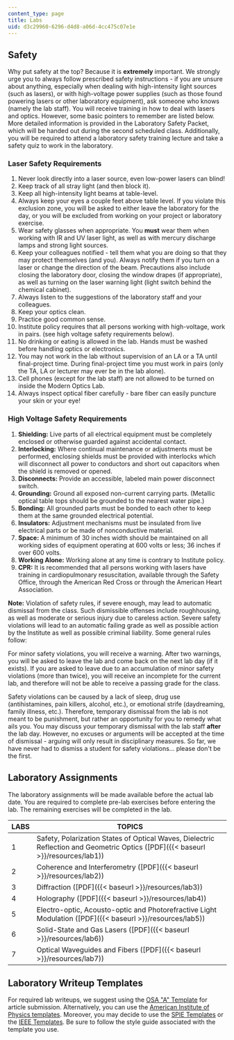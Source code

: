 ```yaml
---
content_type: page
title: Labs
uid: d3c29960-6296-d4d8-a06d-4cc475c07e1e
---
```


Safety
------

Why put safety at the top? Because it is **extremely** important. We strongly urge you to always follow prescribed safety instructions - if you are unsure about anything, especially when dealing with high-intensity light sources (such as lasers), or with high-voltage power supplies (such as those found powering lasers or other laboratory equipment), ask someone who knows (namely the lab staff). You will receive training in how to deal with lasers and optics. However, some basic pointers to remember are listed below. More detailed information is provided in the Laboratory Safety Packet, which will be handed out during the second scheduled class. Additionally, you will be required to attend a laboratory safety training lecture and take a safety quiz to work in the laboratory.

### Laser Safety Requirements

1.  Never look directly into a laser source, even low-power lasers can blind!
2.  Keep track of all stray light (and then block it).
3.  Keep all high-intensity light beams at table-level.
4.  Always keep your eyes a couple feet above table level. If you violate this exclusion zone, you will be asked to either leave the laboratory for the day, or you will be excluded from working on your project or laboratory exercise.
5.  Wear safety glasses when appropriate. You **must** wear them when working with IR and UV laser light, as well as with mercury discharge lamps and strong light sources.
6.  Keep your colleagues notified - tell them what you are doing so that they may protect themselves (and you). Always notify them if you turn on a laser or change the direction of the beam. Precautions also include closing the laboratory door, closing the window drapes (if appropriate), as well as turning on the laser warning light (light switch behind the chemical cabinet).
7.  Always listen to the suggestions of the laboratory staff and your colleagues.
8.  Keep your optics clean.
9.  Practice good common sense.
10.  Institute policy requires that all persons working with high-voltage, work in pairs. (see high voltage safety requirements below).
11.  No drinking or eating is allowed in the lab. Hands must be washed before handling optics or electronics.
12.  You may not work in the lab without supervision of an LA or a TA until final-project time. During final-project time you must work in pairs (only the TA, LA or lecturer may ever be in the lab alone).
13.  Cell phones (except for the lab staff) are not allowed to be turned on inside the Modern Optics Lab.
14.  Always inspect optical fiber carefully - bare fiber can easily puncture your skin or your eye!

### High Voltage Safety Requirements

1.  **Shielding:** Live parts of all electrical equipment must be completely enclosed or otherwise guarded against accidental contact.
2.  **Interlocking:** Where continual maintenance or adjustments must be performed, enclosing shields must be provided with interlocks which will disconnect all power to conductors and short out capacitors when the shield is removed or opened.
3.  **Disconnects:** Provide an accessible, labeled main power disconnect switch.
4.  **Grounding:** Ground all exposed non-current carrying parts. (Metallic optical table tops should be grounded to the nearest water pipe.)
5.  **Bonding:** All grounded parts must be bonded to each other to keep them at the same grounded electrical potential.
6.  **Insulators:** Adjustment mechanisms must be insulated from live electrical parts or be made of nonconductive material.
7.  **Space:** A minimum of 30 inches width should be maintained on all working sides of equipment operating at 600 volts or less; 36 inches if over 600 volts.
8.  **Working Alone:** Working alone at any time is contrary to Institute policy.
9.  **CPR:** It is recommended that all persons working with lasers have training in cardiopulmonary resuscitation, available through the Safety Office, through the American Red Cross or through the American Heart Association.

**Note:** Violation of safety rules, if severe enough, may lead to automatic dismissal from the class. Such dismissible offenses include roughhousing, as well as moderate or serious injury due to careless action. Severe safety violations will lead to an automatic failing grade as well as possible action by the Institute as well as possible criminal liability. Some general rules follow:

For minor safety violations, you will receive a warning. After two warnings, you will be asked to leave the lab and come back on the next lab day (if it exists). If you are asked to leave due to an accumulation of minor safety violations (more than twice), you will receive an incomplete for the current lab, and therefore will not be able to receive a passing grade for the class.

Safety violations can be caused by a lack of sleep, drug use (antihistamines, pain killers, alcohol, etc.), or emotional strife (daydreaming, family illness, etc.). Therefore, temporary dismissal from the lab is not meant to be punishment, but rather an opportunity for you to remedy what ails you. You may discuss your temporary dismissal with the lab staff **after** the lab day. However, no excuses or arguments will be accepted at the time of dismissal - arguing will only result in disciplinary measures. So far, we have never had to dismiss a student for safety violations... please don't be the first.

Laboratory Assignments
----------------------

The laboratory assignments will be made available before the actual lab date. You are required to complete pre-lab exercises before entering the lab. The remaining exercises will be completed in the lab.

| LABS | TOPICS |
| --- | --- |
| 1 | Safety, Polarization States of Optical Waves, Dielectric Reflection and Geometric Optics ([PDF]({{< baseurl >}}/resources/lab1)) |
| 2 | Coherence and Interferometry ([PDF]({{< baseurl >}}/resources/lab2)) |
| 3 | Diffraction ([PDF]({{< baseurl >}}/resources/lab3)) |
| 4 | Holography ([PDF]({{< baseurl >}}/resources/lab4)) |
| 5 | Electro-optic, Acousto-optic and Photorefractive Light Modulation ([PDF]({{< baseurl >}}/resources/lab5)) |
| 6 | Solid-State and Gas Lasers ([PDF]({{< baseurl >}}/resources/lab6)) |
| 7 | Optical Waveguides and Fibers ([PDF]({{< baseurl >}}/resources/lab7)) 

Laboratory Writeup Templates
----------------------------

For required lab writeups, we suggest using the [OSA "A" Template](http://josaa.osa.org/submit/templates/default.cfm) for article submission. Alternatively, you can use the [American Institute of Physics templates](https://www.aip.org/). Moreover, you may decide to use the [SPIE Templates](http://spie.org/x5258.xml) or the [IEEE Templates](http://www.ieee.org/web/publications/authors/transjnl/index.html). Be sure to follow the style guide associated with the template you use.